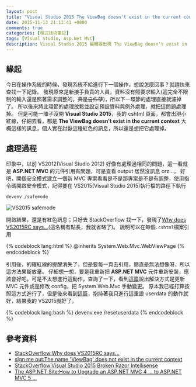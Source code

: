 ```yaml
---
layout: post
title: "Visual Studio 2015 The ViewBag doesn't exist in the current context"
date: 2015-11-13 21:13:41 +0800
comments: true
categories: [程式技術筆記]
tags: [Visual Studio, Asp.Net MVC]
description: Visual Studio 2015 編輯器出現 The ViewBag doesn't exist in the current context 這提示訊息的處理
---
```

## 緣起
今日在操作系統的時候，發現系統不給進行下一個操作，想說怎麼回事？就趕快來查找一下紀錄。
發現原來是新接手負責的人員，資料沒有照要求輸入(這完全不限制的輸入還是照著需求調整的，~~真是自作孽~~)，所以下一環節的處理直接就濾掉了。
所以後來將此環節的處理放鬆並設定預設資料與例外處理，就把這問題處理掉。
但是可能一陣子沒開 **Visual Studio 2015**，我的 cshtml 頁面，都會出現小紅線，仔細去看，都是
**The ViewBag doesn't exist in the current context** 大概這樣的訊息，個人實在討厭這種紅色的訊息，所以還是想把它處理掉。

## 處理過程
印象中，以前 VS2012(Visual Studio 2012) 好像有處理過相同的問題，這一看就是 **ASP.NET MVC** 的元件引用有問題，可是查看 output 居然沒訊息 orz...。
好吧，開個安全模式建立一個新 MVC 專案看看是不是那專案是不是有調整，使用指令碼開啟安全模式，記得要在 VS2015(Visual Studio 2015)執行檔的路徑下執行

``` bash
devenv /safemode
```
![VS2015 safemode](https://lh3.googleusercontent.com/KYJvARJ9aOMWD2cqa7hiqSIsEamPWTRPQ2tIS7jv55G3BnSCQoQ8y4pOM0eCuhxhvSaBwSL4gEOtAENV9ArvNg08bx5v8br99N-H7II03lbF4A1D8zkJRmEU7KQb_myacJFN-OSF1C-tMhM69vh-t5K02aH1-QrsZjfrC9SvTiVmuu-1x7jk5fJn1uQeS9gHFHNyF3ieTr-d_WZD-CX-cWD-DXvDDrJZbiyPGvzVEfA44YrQ0KmS3Hx7nNatPPXvmezn1rxC6CwG9IRcPmz7a3-bk7tboL-oyk1oaAyO1JH564hEyGCOu5epVc8o0An5EadHa-lcericOiff9MVrzSQ6340ivRPQhcLPK2xQmHAvMtrOr1dHB457DfCJN0fdEv1d0Svrb9i5904pEvMqC-KX5A4yh6Z9cneYfSH3-ggTY7Utn80BxQG4vQNJD-XyK4wAHnLCi5Z4ObZyFSS70oK6QmBT8AQvTVGyE8noPHQawUQ9V7kRgxKjSavS4lI5Vm4SOSBjkoNCpZNCA91ghr3DhvXVdVXw7yxqsqd1Fd3q0GWzmaMLQYxOM5K6zn7dpKLjEPetKs0qY2e85bGgVw86zRUZZJoNn1c95VYGeg6bAnwrVTyAszNVeWymqU9GwJtfNf9PR8cqs4UgxzrcOEh8Z_ylcAje2MNhZH4NJA=w653-h268-no)

開啟結果，還是有紅色訊息；只好去 StackOverflow 找一下，發現了[Why does VS2015RC says...][1](這名稱有點長，我就省略了)。
說明可以在每個`.cshtml`檔案引用

{% codeblock lang:html %}
@inherits System.Web.Mvc.WebViewPage<dynamic>
{% endcodeblock  %}
		
引用後，的確紅線的提醒消失了，但是要每一頁去引用，簡直是無法想像呀，所以這方法果斷放棄。
仔細想一想，要是我重新把 **ASP.NET MVC** 元件重新安裝，應該會好吧，可是不太想進行這動作，查詢了一下，看到[這篇][2]說出解決方式是更新 MVC 元件或是修改 config，把 System.Web.Mvc 手動變更。
原本我已經打算按照這方式進行了，但是後來看到[這篇][3]，抱持著我只進行這重設 userdata 的動作就好，結果我的 VS2015就好了。
		
{% codeblock lang:bash %}
devenv.exe /resetuserdata
{% endcodeblock %}
    
## 參考資料
- [StackOverflow:Why does VS2015RC says...][1]
- [sign me out:The name 'ViewBag' does not exist in the current context][2]
- [StackOverflow:Visual Studio 2015 Broken Razor Intellisense][3]
- [The ASP.NET Site:How to Upgrade an ASP.NET MVC 4 ... to ASP.NET MVC 5 ...](http://www.asp.net/mvc/overview/releases/how-to-upgrade-an-aspnet-mvc-4-and-web-api-project-to-aspnet-mvc-5-and-web-api-2)

[1]: http://stackoverflow.com/questions/31232394/why-does-vs2015rc-says-the-viewbag-doesnt-exist-in-the-current-context-where "StackOverflow:Why does VS2015RC says “The ViewBag doesn't exist in the current context”, where as VS2013 says no errors?"
[2]: http://bjkeizer.blogspot.tw/2015/01/the-name-viewbag-does-not-exist-in.html "sign me out:The name 'ViewBag' does not exist in the current context"
[3]: http://stackoverflow.com/questions/31581666/visual-studio-2015-broken-razor-intellisense "StackOverflow:Visual Studio 2015 Broken Razor Intellisense"
